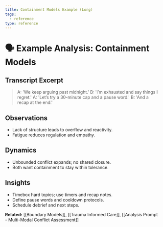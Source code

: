 ```yaml
---
title: Containment Models Example (Long)
tags:
  - reference
type: reference
---
```


<!-- @format -->

# 🗣 Example Analysis: Containment Models

## Transcript Excerpt

> A: 'We keep arguing past midnight.' B: 'I’m exhausted and say things I regret.' A:
> 'Let’s try a 30-minute cap and a pause word.' B: 'And a recap at the end.'

## Observations

- Lack of structure leads to overflow and reactivity.
- Fatigue reduces regulation and empathy.

## Dynamics

- Unbounded conflict expands; no shared closure.
- Both want containment to stay within tolerance.

## Insights

- Timebox hard topics; use timers and recap notes.
- Define pause words and cooldown protocols.
- Schedule debrief and next steps.

**Related:** [[Boundary Models]], [[Trauma Informed Care]],
[[Analysis Prompt - Multi-Modal Conflict Assessment]]
